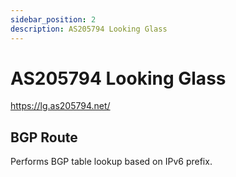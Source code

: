 ```yaml
---
sidebar_position: 2
description: AS205794 Looking Glass
---
```

# AS205794 Looking Glass
https://lg.as205794.net/
## BGP Route
Performs BGP table lookup based on IPv6 prefix.